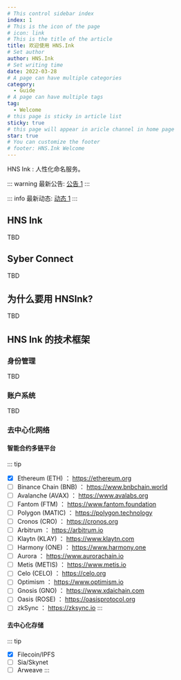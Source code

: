 ```yaml
---
# This control sidebar index
index: 1
# This is the icon of the page
# icon: link
# This is the title of the article
title: 欢迎使用 HNS.Ink
# Set author
author: HNS.Ink
# Set writing time
date: 2022-03-28
# A page can have multiple categories
category:
  - Guide
# A page can have multiple tags
tag: 
  - Welcome
# this page is sticky in article list
sticky: true
# this page will appear in aricle channel in home page
star: true
# You can customize the footer
# footer: HNS.Ink Welcome
---
```


HNS Ink : 人性化命名服务。

<!-- more -->
::: warning
最新公告: [公告 1](/zh/info/announcements/notice1)
:::

::: info
最新动态: [动态 1](/zh/info/news/news1)
:::

## HNS Ink
TBD

## Syber Connect
TBD

## 为什么要用 HNSInk?
TBD

## HNS Ink 的技术框架
### 身份管理
TBD

### 账户系统
TBD

### 去中心化网络

#### 智能合约多链平台
::: tip
- [x] Ethereum (ETH) ： https://ethereum.org
- [ ] Binance Chain (BNB) ： https://www.bnbchain.world
- [ ] Avalanche (AVAX) ： https://www.avalabs.org
- [ ] Fantom (FTM) ： https://www.fantom.foundation
- [ ] Polygon (MATIC) ： https://polygon.technology
- [ ] Cronos (CRO) ： https://cronos.org
- [ ] Arbitrum ： https://arbitrum.io
- [ ] Klaytn (KLAY) ： https://www.klaytn.com
- [ ] Harmony (ONE) ： https://www.harmony.one
- [ ] Aurora ： https://www.aurorachain.io
- [ ] Metis (METIS) ： https://www.metis.io
- [ ] Celo (CELO) ： https://celo.org
- [ ] Optimism ： https://www.optimism.io
- [ ] Gnosis (GNO) ： https://www.xdaichain.com
- [ ] Oasis (ROSE) ： https://oasisprotocol.org
- [ ] zkSync ： https://zksync.io
:::

#### 去中心化存储
::: tip
- [x] Filecoin/IPFS
- [ ] Sia/Skynet
- [ ] Arweave
:::